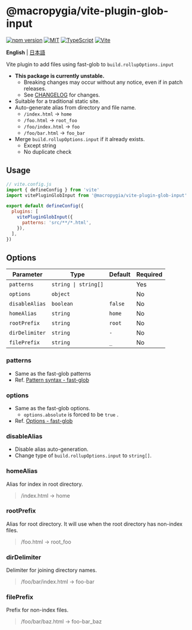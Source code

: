 # @macropygia/vite-plugin-glob-input

[![npm version](https://img.shields.io/npm/v/@macropygia/vite-plugin-glob-input.svg?style=flat-square)](https://www.npmjs.com/package/@macropygia/vite-plugin-glob-input)
[![MIT](https://img.shields.io/npm/l/@macropygia/vite-plugin-glob-input?style=flat-square)](./LICENSE)
[![TypeScript](https://img.shields.io/badge/TypeScript-3178c6?style=flat-square&logo=typescript&logoColor=white)](https://www.typescriptlang.org/)
[![Vite](https://img.shields.io/badge/Vite-646cff?style=flat-square&logo=Vite&logoColor=white)](https://vitejs.dev/)

**English** | [日本語](README.ja_JP.md)

Vite plugin to add files using fast-glob to `build.rollupOptions.input`

- **This package is currently unstable.**
    - Breaking changes may occur without any notice, even if in patch releases.
    - See [CHANGELOG](CHANGELOG.md) for changes.
- Suitable for a traditional static site.
- Auto-generate alias from directory and file name.
    - `/index.html` -> `home`
    - `/foo.html` -> `root_foo`
    - `/foo/index.html` -> `foo`
    - `/foo/bar.html` -> `foo_bar`
- Merge `build.rollupOptions.input` if it already exists.
    - Except string
    - No duplicate check

## Usage

```js
// vite.config.js
import { defineConfig } from 'vite'
import vitePluginGlobInput from '@macropygia/vite-plugin-glob-input'

export default defineConfig({
  plugins: [
    vitePluginGlobInput({
      patterns: 'src/**/*.html',
    }),
  ],
})
```

## Options

| Parameter      | Type                 | Default | Required |
| -------------- | -------------------- | ------- | -------- |
| `patterns`     | `string \| string[]` |         | Yes      |
| `options`      | `object`             |         | No       |
| `disableAlias` | `boolean`            | `false` | No       |
| `homeAlias`    | `string`             | `home`  | No       |
| `rootPrefix`   | `string`             | `root`  | No       |
| `dirDelimiter` | `string`             | `-`     | No       |
| `filePrefix`   | `string`             | `_`     | No       |

### patterns

- Same as the fast-glob patterns
- Ref. [Pattern syntax - fast-glob](https://github.com/mrmlnc/fast-glob#pattern-syntax)

### options

- Same as the fast-glob options.
    - `options.absolute` is forced to be `true` .
- Ref. [Options - fast-glob](https://github.com/mrmlnc/fast-glob#options-3)

### disableAlias

- Disable alias auto-generation.
- Change type of `build.rollupOptions.input` to `string[]`.

### homeAlias

Alias for index in root directory.

> /index.html -> home

### rootPrefix

Alias for root directory. It will use when the root directory has non-index files.

> /foo.html -> root_foo

### dirDelimiter

Delimiter for joining directory names.

> /foo/bar/index.html -> foo-bar

### filePrefix

Prefix for non-index files.

> /foo/bar/baz.html -> foo-bar_baz
